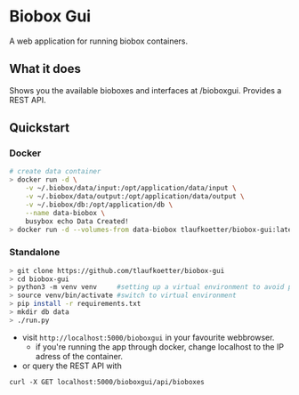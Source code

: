 # Biobox Gui

A web application for running biobox containers.

## What it does

Shows you the available bioboxes and interfaces at /bioboxgui. Provides a REST API.

## Quickstart

### Docker
```bash
# create data container
> docker run -d \
    -v ~/.biobox/data/input:/opt/application/data/input \
    -v ~/.biobox/data/output:/opt/application/data/output \
    -v ~/.biobox/db:/opt/application/db \
    --name data-biobox \
    busybox echo Data Created!
> docker run -d --volumes-from data-biobox tlaufkoetter/biobox-gui:latest
```
### Standalone
```bash
> git clone https://github.com/tlaufkoetter/biobox-gui
> cd biobox-gui
> python3 -m venv venv     #setting up a virtual environment to avoid possible conflicts.
> source venv/bin/activate #switch to virtual environment
> pip install -r requirements.txt
> mkdir db data
> ./run.py
```
* visit ``http://localhost:5000/bioboxgui`` in your favourite webbrowser.
    * if you're running the app through docker, change localhost to the IP adress of the container.
* or query the REST API with

```
curl -X GET localhost:5000/bioboxgui/api/bioboxes
```
